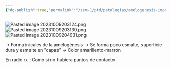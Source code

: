 ```yaml
---
{"dg-publish":true,"permalink":"/sem-1/ptd/patologias/amelogenesis-imperfectas/amelogenesis-imperfecta-tipo-i-hipoplastica/"}
---
```


![Pasted image 20231009203124.png](/img/user/Sem-1/PTD/M%C3%A9dias/Pasted%20image%2020231009203124.png)
![Pasted image 20231009203130.png](/img/user/Sem-1/PTD/M%C3%A9dias/Pasted%20image%2020231009203130.png)![Pasted image 20231009204931.png](/img/user/Sem-1/PTD/M%C3%A9dias/Pasted%20image%2020231009204931.png)

→ Forma inicales de la amelogénesis
→ Se forma poco esmalte, superficie dura y esmalte en "capas"
→ Color amarillento-marron

En radio rx : Como si no hubiera puntos de contacto